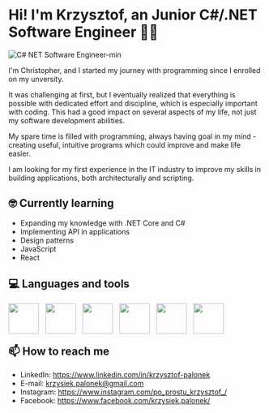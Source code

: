 # Hi! I'm Krzysztof, an Junior C#/.NET Software Engineer 👨‍💻
![C# NET Software Engineer-min](https://github.com/PoProstuKrzysztof/PoProstuKrzysztof/assets/92109319/460beaa0-24b3-4bf1-ae24-4c0f19688071)

 I'm Christopher, and I started my journey with programming since I enrolled on my unversity. 

It was challenging at first, but I eventually realized that everything is possible with dedicated effort and discipline, which is especially important with coding. This had a good impact on several aspects of my life, not just my software development abilities.

My spare time is filled with programming, always having goal in my mind - creating useful, intuitive programs which could improve and make life easier.

I am looking for my first experience in the IT industry to improve my skills in building applications, both architecturally and scripting.

## 🤓 Currently learning 
+ Expanding my knowledge with .NET Core and C#
+ Implementing API in applications
+ Design patterns
+ JavaScript
+ React


## 💻 Languages and tools
<img align="left" width="60px" style="padding-right:10px" src="https://cdn.jsdelivr.net/gh/devicons/devicon/icons/csharp/csharp-original.svg"/>
<img align="left" width="60px" style="padding-right:10px" src="https://cdn.jsdelivr.net/gh/devicons/devicon/icons/dot-net/dot-net-plain-wordmark.svg" />
<img align="left" width="60px" style="padding-right:10px" src="https://cdn.jsdelivr.net/gh/devicons/devicon/icons/dotnetcore/dotnetcore-original.svg" />
<img align="left" width="60px" style="padding-right:10px" src="https://cdn.jsdelivr.net/gh/devicons/devicon/icons/microsoftsqlserver/microsoftsqlserver-plain-wordmark.svg" />
<img align="left" width="60px" style="padding-right:10px" src="https://cdn.jsdelivr.net/gh/devicons/devicon/icons/html5/html5-original.svg" />
<img align="left" width="60px" style="padding-right:10px" src="https://cdn.jsdelivr.net/gh/devicons/devicon/icons/visualstudio/visualstudio-plain.svg" />
<br/>
<br/>
<br/>

## 📫 How to reach me
+ LinkedIn: https://www.linkedin.com/in/krzysztof-palonek
+ E-mail: krzysiek.palonek@gmail.com
+ Instagram: https://www.instagram.com/po_prostu_krzysztof_/
+ Facebook: https://www.facebook.com/krzysiek.palonek/
<!--
**PoProstuKrzysztof/PoProstuKrzysztof** is a ✨ _special_ ✨ repository because its `README.md` (this file) appears on your GitHub profile.

Here are some ideas to get you started:

- 🔭 I’m currently working on ...
- 🌱 I’m currently learning ...
- 👯 I’m looking to collaborate on ...
- 🤔 I’m looking for help with ...
- 💬 Ask me about ...
- 📫 How to reach me: ...
- 😄 Pronouns: ...
- ⚡ Fun fact: ...
-->
